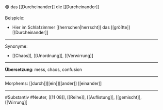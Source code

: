 🟢 das [[Durcheinander]]
die [[Durcheinander]]

Beispiele:

- Hier im Schlafzimmer [[herrschen|herrscht]]  das [[größte]] [[Durcheinander]]

---
Synonyme:
- [[Chaos]], [[Unordnung]], [[Verwirrung]]

---
**Übersetzung**: mess, chaos, confusion

---

Morphems:
[[durch]][[ein]][[ander]] [[einander]]

---
#Substantiv #Neuter, [[11 08]], [[Reihe]], [[Auflistung]], [[gemischt]], [[Wirrung]]